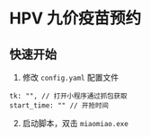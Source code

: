 # HPV 九价疫苗预约

## 快速开始

1. 修改 `config.yaml` 配置文件
```
tk: "", // 打开小程序通过抓包获取
start_time: "" // 开抢时间
```
2. 启动脚本，双击 `miaomiao.exe`
